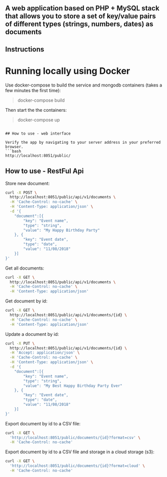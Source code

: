 ## A web application based on PHP + MySQL stack that allows you to store a set of key/value pairs of different types (strings, numbers, dates) as documents

## Instructions

# Running locally using Docker

Use docker-compose to build the service and mongodb containers (takes a few minutes the first time):

> docker-compose build

Then start the the containers:

> docker-compose up
```

## How to use - web interface

Verify the app by navigating to your server address in your preferred browser.
```bash
http://localhost:8051/public/
```

## How to use - RestFul Api

Store new document:

```bash
curl -X POST \
  http://localhost:8051/public/api/v1/documents \
  -H 'Cache-Control: no-cache' \
  -H 'Content-Type: application/json' \
  -d '{
	"document":[{
		"key": "Event name",
		"type": "string",
		"value": "My Happy Birthday Party"	
	}, {
		"key": "Event date",
		"type": "date",
		"value": "11/08/2018"
	}]
}'
```

Get all documents:

```bash
curl -X GET \
  http://localhost:8051/public/api/v1/documents \
  -H 'Cache-Control: no-cache' \
  -H 'Content-Type: application/json'
```

Get document by id:

```bash
curl -X GET \
  http://localhost:8051/public/api/v1/documents/{id} \
  -H 'Cache-Control: no-cache' \
  -H 'Content-Type: application/json'
```

Update a document by id:

```bash
curl -X PUT \
  http://localhost:8051/public/api/v1/documents/{id} \
  -H 'Accept: application/json' \
  -H 'Cache-Control: no-cache' \
  -H 'Content-Type: application/json' \
  -d '{
	"document":[{
		"key": "Event name",
		"type": "string",
		"value": "My Best Happy Birthday Party Ever"	
	}, {
		"key": "Event date",
		"type": "date",
		"value": "11/08/2018"
	}]
}'
```

Export document by id to a CSV file:

```bash
curl -X GET \
  'http://localhost:8051/public/documents/{id}?format=csv' \
  -H 'Cache-Control: no-cache'
```

Export document by id to a CSV file and storage in a cloud storage (s3):

```bash
curl -X GET \
  'http://localhost:8051/public/documents/{id}?format=cloud' \
  -H 'Cache-Control: no-cache'
```
